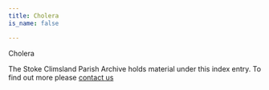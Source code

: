```yaml
---
title: Cholera
is_name: false

---
```


Cholera


The Stoke Climsland Parish Archive holds material under this index entry. To find out more please [contact us](/contact/)
